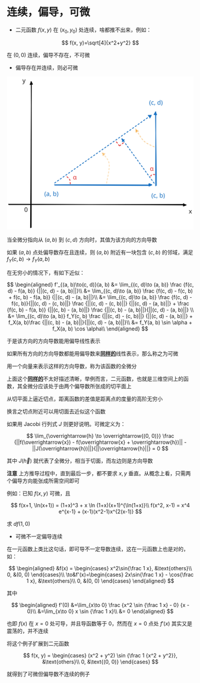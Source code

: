 # 连续，偏导，可微

- 二元函数 $f(x, y)$ 在 $(x_0, y_0)$ 处连续，啥都推不出来，例如：

$$
f(x, y)=\sqrt[4]{x^2+y^2}
$$

在 $(0, 0)$ 连续，偏导不存在，不可微

- 偏导存在并连续，则必可微

<img src="../img/partial_deriviable_to_differentiable.svg">

当全微分指向从 $(a, b)$ 到 $(c, d)$ 方向时，其值为该方向的方向导数

如果 $(a, b)$ 点处偏导数存在且连续，则 $(a, b)$ 附近有一块包含 $(c, b)$ 的邻域，满足 $f_Y(c, b)\to f_Y(a, b)$

在无穷小的情况下，有如下近似：

$$
\begin{aligned}
f'_{(a, b)\to(c, d)}(a, b)
&= \lim_{(c, d)\to (a, b)} \frac {f(c, d) - f(a, b)} {||(c, d) - (a, b)||}\\
&= \lim_{(c, d)\to (a, b)} \frac {f(c, d) - f(c, b) + f(c, b) - f(a, b)} {||(c, d) - (a, b)||}\\
&= \lim_{(c, d)\to (a, b)} \frac {f(c, d) - f(c, b)}{||(c, d) - (c, b)||} \frac {||(c, d) - (c, b)||} {||(c, d) - (a, b)||}  + \frac {f(c, b) - f(a, b)} {||(c, b) - (a, b)||} \frac {||(c, b) - (a, b)||}{||(c, d) - (a, b)||} \\
&= \lim_{(c, d)\to (a, b)} f_Y(c, b) \frac {||(c, d) - (c, b)||} {||(c, d) - (a, b)||} + f_X(a, b)\frac {||(c, b) - (a, b)||}{||(c, d) - (a, b)||}\\
&= f_Y(a, b) \sin \alpha + f_X(a, b) \cos \alpha\\
\end{aligned}
$$

于是该方向的方向导数能用偏导线性表示

如果所有方向的方向导数都能用偏导数来<u>**同样的**</u>线性表示，那么称之为可微

用一个向量来表示这样的方向导数，称为该函数的全微分

上面这个<u>**同样的**</u>不太好描述清晰，举例而言，二元函数，也就是三维空间上的函数，其全微分应该处于由两个偏导数所张成的切平面上

从切平面上逼近切点，距离函数的差值是距离点的度量的高阶无穷小

换言之切点附近可以用切面去近似这个函数

如果用 Jacobi 行列式 $J$ 则更好说明。可微定义为：

$$
\lim_{\overrightarrow{h} \to \overrightarrow{(0, 0)}} \frac {||f(\overrightarrow{x}) - f(\overrightarrow{x} + \overrightarrow{h})|| - ||J(\overrightarrow{h})||}{||\overrightarrow{h}||} = 0
$$

其中 $J(\overrightarrow{h})$ 就代表了全微分，相当于切面，而左边则是方向导数

**注意** 上方推导过程中，直到最后一步，都不要求 $x, y$ 垂直。从概念上看，只需两个偏导方向能张成所需空间即可

例如：已知 $f(x, y)$ 可微，且

$$
f(x+1, \ln(x+1)) = (1+x)^3 + x \ln (1+x)(x+1)^{\ln(1+x)}\\
f(x^2, x-1) = x^4 e^{x-1} + (x-1)(x^2-1)x^{2(x-1)}
$$

求 $df(1, 0)$

- 可微不一定偏导连续

在一元函数上类比这句话，即可导不一定导数连续，这在一元函数上也是对的，如：

$$
\begin{aligned}
&f(x) = \begin{cases}
x^2\sin{\frac 1 x}, &\text{others}\\
0, &(0, 0)
\end{cases}\\
\to&f'(x)=\begin{cases}
2x\sin{\frac 1 x} - \cos{\frac 1 x}, &\text{others}\\
0, &(0, 0)
\end{cases}
\end{aligned}
$$

其中

$$
\begin{aligned}
f'(0)
&=\lim_{x\to 0} \frac {x^2 \sin {\frac 1 x} - 0} {x - 0}\\
&=\lim_{x\to 0} x \sin {\frac 1 x}\\
&= 0
\end{aligned}
$$

也即 $f(x)$ 在 $x=0$ 处可导，并且导函数等于 $0$，然而在 $x=0$ 点处 $f'(x)$ 其实又是震荡的，并不连续

将这个例子扩展到二元函数

$$
f(x, y) = \begin{cases}
(x^2 + y^2) \sin {\frac 1 {x^2 + y^2}}, &\text{others}\\
0, &\text{(0, 0)}
\end{cases}
$$

就得到了可微但偏导数不连续的例子
